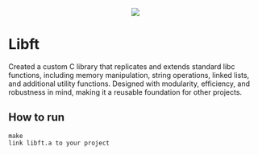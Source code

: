 <p align="center">
	<img src="https://github.com/ayogun/42-project-badges/blob/main/covers/cover-libft.png?raw=true">
</p>

# Libft
Created a custom C library that replicates and extends standard libc functions, including memory manipulation, string operations, linked lists, and additional utility functions. Designed with modularity, efficiency, and robustness in mind, making it a reusable foundation for other projects.

## How to run
	make
	link libft.a to your project
